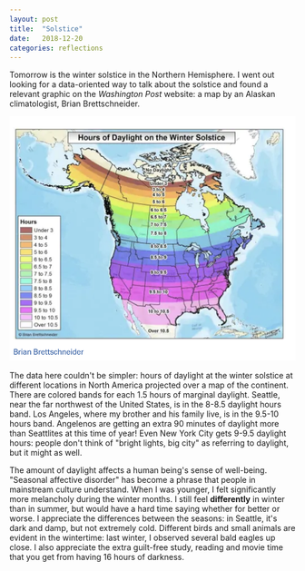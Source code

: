 ```yaml
---
layout: post
title:  "Solstice"
date:   2018-12-20
categories: reflections
---
```

Tomorrow is the winter solstice in the Northern Hemisphere. I went out looking for a data-oriented way to talk about the solstice and found a relevant graphic on the *Washington Post* website: a map by an Alaskan climatologist, Brian Brettschneider.

![Winter Solstice - Hours of Daylight](/assets/winter-solstice.png)

The data here couldn't be simpler: hours of daylight at the winter solstice at different locations in North America projected over a map of the continent. There are colored bands for each 1.5 hours of marginal daylight. Seattle, near the far northwest of the United States, is in the 8-8.5 daylight hours band. Los Angeles, where my brother and his family live, is in the 9.5-10 hours band. Angelenos are getting an extra 90 minutes of daylight more than Seattlites at this time of year! Even New York City gets 9-9.5 daylight hours: people don't think of "bright lights, big city" as referring to daylight, but it might as well.

The amount of daylight affects a human being's sense of well-being. "Seasonal affective disorder" has become a phrase that people in mainstream culture understand. When I was younger, I felt significantly more melancholy during the winter months. I still feel **differently** in winter than in summer, but would have a hard time saying whether for better or worse. I appreciate the differences between the seasons: in Seattle, it's dark and damp, but not extremely cold. Different birds and small animals are evident in the wintertime: last winter, I observed several bald eagles up close. I also appreciate the extra guilt-free study, reading and movie time that you get from having 16 hours of darkness.
